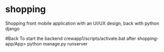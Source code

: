 # shopping
Shopping front mobile application with an UI/UX design, back with python django




#Back
To start the backend
crewapp1/scripts/activate.bat
after 
shopping-app/App> python manage.py runserver
